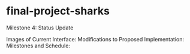 # final-project-sharks
Milestone 4: Status Update

Images of Current Interface:
Modifications to Proposed Implementation: 
Milestones and Schedule:
